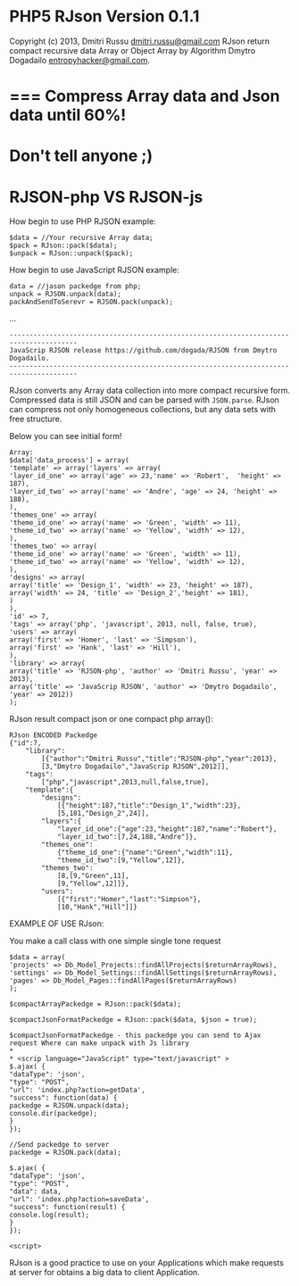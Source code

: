 PHP5 RJson Version 0.1.1
===
Copyright (c) 2013, Dmitri Russu <dmitri.russu@gmail.com>
RJson return compact recursive data Array or Object Array by Algorithm Dmytro Dogadailo <entropyhacker@gmail.com>.

===
Compress Array data and Json data until 60%! 
===
Don't tell anyone ;)
===
RJSON-php VS RJSON-js
=========

How begin to use PHP RJSON example:

    $data = //Your recursive Array data;
    $pack = RJson::pack($data);
    $unpack = RJson::unpack($pack);
    
How begin to use JavaScript RJSON example: 

    data = //jason packedge from php;
    unpack = RJSON.unpack(data);
    packAndSendToSerevr = RJSON.pack(unpack);
...

    ---------------------------------------------------------------------------------------
    JavaScrip RJSON release https://github.com/dogada/RJSON from Dmytro Dogadailo.
    ---------------------------------------------------------------------------------------

RJson converts any Array data collection into more compact recursive
form. Compressed data is still JSON and can be parsed with `JSON.parse`. RJson
can compress not only homogeneous collections, but any data sets with free
structure.

Below you can see initial form!

    Array:
	$data['data_process'] = array(
	'template' => array('layers' => array(
	'layer_id_one' => array('age' => 23,'name' => 'Robert',  'height' => 187),
	'layer_id_two' => array('name' => 'Andre', 'age' => 24, 'height' => 188),
	),
	'themes_one' => array(
	'theme_id_one' => array('name' => 'Green', 'width' => 11),
	'theme_id_two' => array('name' => 'Yellow', 'width' => 12),
	),
	'themes_two' => array(
	'theme_id_one' => array('name' => 'Green', 'width' => 11),
	'theme_id_two' => array('name' => 'Yellow', 'width' => 12),
	),
	'designs' => array(
	array('title' => 'Design_1', 'width' => 23, 'height' => 187),
	array('width' => 24, 'title' => 'Design_2','height' => 181),
	)
	),
	'id' => 7,
	'tags' => array('php', 'javascript', 2013, null, false, true),
	'users' => array(
	array('first' => 'Homer', 'last' => 'Simpson'),
	array('first' => 'Hank', 'last' => 'Hill'),
	),
	'library' => array(
	array('title' => 'RJSON-php', 'author' => 'Dmitri Russu', 'year' => 2013),
	array('title' => 'JavaScrip RJSON', 'author' => 'Dmytro Dogadailo', 'year' => 2012))
	);

RJson result compact json or one compact php array():


    RJson ENCODED Packedge
	{"id":7,
		"library":
			[{"author":"Dmitri Russu","title":"RJSON-php","year":2013},
			[3,"Dmytro Dogadailo","JavaScrip RJSON",2012]],
		"tags":
			["php","javascript",2013,null,false,true],
		"template":{
			"designs":
				[{"height":187,"title":"Design_1","width":23},
				[5,181,"Design_2",24]],
			"layers":{
				"layer_id_one":{"age":23,"height":187,"name":"Robert"},
				"layer_id_two":[7,24,188,"Andre"]},
			"themes_one":
				{"theme_id_one":{"name":"Green","width":11},
				"theme_id_two":[9,"Yellow",12]},
			"themes_two":
				[8,[9,"Green",11],
				[9,"Yellow",12]]},
			"users":
				[{"first":"Homer","last":"Simpson"},
				[10,"Hank","Hill"]]}

EXAMPLE OF USE RJson:

You make a call class with one simple single tone request

    $data = array(
    'projects' => Db_Model_Projects::findAllProjects($returnArrayRows),
    'settings' => Db_Model_Settings::findAllSettings($returnArrayRows),
    'pages' => Db_Model_Pages::findAllPages($returnArrayRows)
    );

    $compactArrayPackedge = RJson::pack($data);
    
    $compactJsonFormatPackedge = RJson::pack($data, $json = true);
    
    $compactJsonFormatPackedge - this packedge you can send to Ajax request Where can make unpack with Js library
    *
    * <scrip language="JavaScript" type="text/javascript" >
    $.ajax( {
    "dataType": 'json',
    "type": "POST",
    "url": 'index.php?action=getData',
    "success": function(data) {
    packedge = RJSON.unpack(data);
    console.dir(packedge);
    }
    });
    
    //Send packedge to server
    packedge = RJSON.pack(data);
    
    $.ajax( {
    "dataType": 'json',
    "type": "POST",
    "data": data,
    "url": 'index.php?action=saveData',
    "success": function(result) {
    console.log(result);
    }
    });
    
    <script>

RJson is a good practice to use on your Applications which make requests at server for obtains a big data
to client Application.
